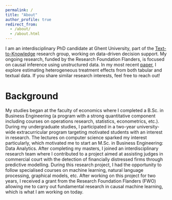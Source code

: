 ```yaml
---
permalink: /
title: "About"
author_profile: true
redirect_from: 
  - /about/
  - /about.html
---
```


I am an interdisciplinary PhD candidate at Ghent University, part of the [Text-to-Knowledge](https://ugentt2k.github.io/) research group, working on data-driven decision support. My ongoing research, funded by the Research Foundation Flanders, is focused on causal inference using unstructured data. In my most recent [paper](https://arxiv.org/abs/2409.15503v2), I explore estimating heterogeneous treatment effects from both tabular and textual data. If you share similar research interests, feel free to reach out!

Background
======
My studies began at the faculty of economics where I completed a B.Sc. in Business Engineering (a program with a strong quantitative component including courses on operations research, statistics, econometrics, etc.). During my undergraduate studies, I participated in a two-year university-wide extracurricular program targeting motivated students with an interest in research. The lectures on computer science sparked my interest particularly, which motivated me to start an M.Sc. in Business Engineering: Data Analytics. After completing my masters, I joined an interdisciplinary research team where I contributed to a project aimed at assisting judges in commercial court with the detection of financially distressed firms through predictive modelling. During this research project, I had the opportunity to follow specialised courses on machine learning, natural language processing, graphical models, etc. After working on this project for two years, I received a grant from the Research Foundation Flanders (FWO) allowing me to carry out fundamental research in causal machine learning, which is what I am working on today.
